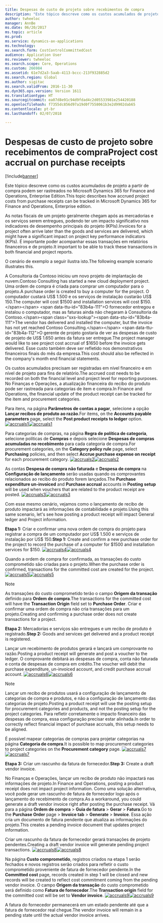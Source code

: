 ```yaml
---
title: Despesas de custo de projeto sobre recebimentos de compra
description: "Este tópico descreve como os custos acumulados de projeto a partir de compra podem ser rastreados no Microsoft Dynamics 365 for Finance and Operations, Enterprise Edition."
author: twheeloc
manager: AnnBe
ms.date: 06/20/2017
ms.topic: article
ms.prod: 
ms.service: dynamics-ax-applications
ms.technology: 
ms.search.form: CostControlCommittedCost
audience: Application User
ms.reviewer: twheeloc
ms.search.scope: Core, Operations
ms.custom: 266984
ms.assetid: 61e7d2a3-5aab-4113-bccc-213f932885d2
ms.search.region: Global
ms.author: sigitac
ms.search.validFrom: 2016-11-30
ms.dyn365.ops.version: Version 1611
ms.translationtype: HT
ms.sourcegitcommit: ea07d8e91c94d9fdad4c2d05533981e254420188
ms.openlocfilehash: f7355dc856d97a19d0f7558061b3e2d9902dab65
ms.contentlocale: pt-br
ms.lasthandoff: 02/07/2018

---
```


# <a name="project-cost-accrual-on-purchase-receipts"></a><span data-ttu-id="83b4a-103">Despesas de custo de projeto sobre recebimentos de compra</span><span class="sxs-lookup"><span data-stu-id="83b4a-103">Project cost accrual on purchase receipts</span></span>

[!include[banner](../includes/banner.md)]


<span data-ttu-id="83b4a-104">Este tópico descreve como os custos acumulados de projeto a partir de compra podem ser rastreados no Microsoft Dynamics 365 for Finance and Operations, Enterprise Edition.</span><span class="sxs-lookup"><span data-stu-id="83b4a-104">This topic describes how accrued project costs from purchase receipts can be tracked in Microsoft Dynamics 365 for Finance and Operations, Enterprise edition.</span></span> 

<span data-ttu-id="83b4a-105">As notas fiscais de um projeto geralmente chegam após as mercadorias e os serviços serem entregues, podendo ter um impacto significativo nos indicadores de desempenho principais do projeto (KPIs).</span><span class="sxs-lookup"><span data-stu-id="83b4a-105">Invoices for a project often arrive later than the goods and services are delivered, which might have a significant impact on project key performance indicators (KPIs).</span></span> <span data-ttu-id="83b4a-106">É importante poder acompanhar essas transações em relatórios financeiros e de projeto.</span><span class="sxs-lookup"><span data-stu-id="83b4a-106">It important to be able to track these transactions in both financial and project reports.</span></span>

<span data-ttu-id="83b4a-107">O cenário de exemplo a seguir ilustra isto.</span><span class="sxs-lookup"><span data-stu-id="83b4a-107">The following example scenario illustrates this.</span></span> 

<span data-ttu-id="83b4a-108">A Consultoria da Contoso iniciou um novo projeto de implantação de nuvem.</span><span class="sxs-lookup"><span data-stu-id="83b4a-108">Contoso Consulting has started a new cloud deployment project.</span></span> <span data-ttu-id="83b4a-109">Uma ordem de compra é criada para comprar um computador para o projeto.</span><span class="sxs-lookup"><span data-stu-id="83b4a-109">A purchase order is created to buy a computer for the project.</span></span> <span data-ttu-id="83b4a-110">O computador custará US$ 1.500 e os serviços de instalação custarão US$ 150.</span><span class="sxs-lookup"><span data-stu-id="83b4a-110">The computer will cost $1500 and installation services will cost $150.</span></span> <span data-ttu-id="83b4a-111">O fornecedor entregou e instalou o computador, mas as faturas ainda não chegaram à Consultoria da Contoso.</span><span class="sxs-lookup"><span data-stu-id="83b4a-111">The vendor has delivered and installed the computer, but the invoice has not yet reached Contoso Consulting.</span></span> <span data-ttu-id="83b4a-112">O gerente de projeto gostaria de ver as despesas de custo de projeto de US$ 1.650 antes da fatura ser entregue.</span><span class="sxs-lookup"><span data-stu-id="83b4a-112">The project manager would like to see project cost accrual of $1650 before the invoice gets delivered.</span></span> <span data-ttu-id="83b4a-113">Esse custo também deve ser refletido nos demonstrativos financeiros finais do mês da empresa.</span><span class="sxs-lookup"><span data-stu-id="83b4a-113">This cost should also be reflected in the company's month end financial statements.</span></span> 

<span data-ttu-id="83b4a-114">Os custos acumulados precisam ser registradas em nível financeiro e em nível de projeto para fins de relatório.</span><span class="sxs-lookup"><span data-stu-id="83b4a-114">The accrued cost needs to be recorded on both the financial level and project level for reporting purposes.</span></span> <span data-ttu-id="83b4a-115">No Finanças e Operações, a atualização financeira do recibo do produto pode ser rastreada para categorias de item e compra.</span><span class="sxs-lookup"><span data-stu-id="83b4a-115">In Finance and Operations, the financial update of the product receipt can be tracked for the item and procurement categories.</span></span> 

<span data-ttu-id="83b4a-116">Para itens, na página **Parâmetros de contas a pagar**, selecione a opção **Lançar recibos de produto ao razão**.</span><span class="sxs-lookup"><span data-stu-id="83b4a-116">For items, on the **Accounts payable parameters** page, select the **Post product receipts to ledger** option.</span></span>
<span data-ttu-id="83b4a-117">[![accruals1](./media/accruals1-1024x409.png)](./media/accruals1.png)</span><span class="sxs-lookup"><span data-stu-id="83b4a-117">[![accruals1](./media/accruals1-1024x409.png)](./media/accruals1.png)</span></span> 

<span data-ttu-id="83b4a-118">Para categorias de compras, na página **Regra de política de categoria**, selecione políticas de **Compras** e depois selecione **Despesas de compras acumuladas no recebimento** para cada categoria de compra.</span><span class="sxs-lookup"><span data-stu-id="83b4a-118">For procurement categories, on the **Category policy rule** page, select **Purchasing** policies, and then select **Accrue purchase expense on receipt** for each procurement category.</span></span>
<span data-ttu-id="83b4a-119">[![accruals2](./media/accruals2-1024x569.png)](./media/accruals2.png)</span><span class="sxs-lookup"><span data-stu-id="83b4a-119">[![accruals2](./media/accruals2-1024x569.png)](./media/accruals2.png)</span></span> 

<span data-ttu-id="83b4a-120">As contas **Despesa de compra não faturada** e **Despesa de compra** na **Configuração de lançamento** serão usadas quando os comprovantes relacionados ao recibo do produto forem lançados.</span><span class="sxs-lookup"><span data-stu-id="83b4a-120">The **Purchase expenditure un-invoiced** and **Purchase accrual** accounts in **Posting setup** will be used when vouchers that are related to the product receipt are posted.</span></span>
<span data-ttu-id="83b4a-121">[![accruals3](./media/accruals3-1024x429.png)](./media/accruals3.png)</span><span class="sxs-lookup"><span data-stu-id="83b4a-121">[![accruals3](./media/accruals3-1024x429.png)](./media/accruals3.png)</span></span> 

<span data-ttu-id="83b4a-122">Com esse mesmo cenário, vejamos como o lançamento de recibo de produto impactará as informações de contabilidade e projeto.</span><span class="sxs-lookup"><span data-stu-id="83b4a-122">Using this same scenario, let's see how posting a product receipt will impact General ledger and Project information.</span></span> 

<span data-ttu-id="83b4a-123">**Etapa 1:** Criar e confirmar uma nova ordem de compra do projeto para registrar a compra de um computador por US$ 1.500 e serviços de instalação por US$ 150.</span><span class="sxs-lookup"><span data-stu-id="83b4a-123">**Step 1:** Create and confirm a new purchase order for the project to record the purchase of a computer for $1500 and installation services for $150.</span></span>
<span data-ttu-id="83b4a-124">[![accruals4](./media/accruals4-1024x497.png)](./media/accruals4.png)</span><span class="sxs-lookup"><span data-stu-id="83b4a-124">[![accruals4](./media/accruals4-1024x497.png)](./media/accruals4.png)</span></span> 

<span data-ttu-id="83b4a-125">Quando a ordem de compra for confirmada, as transações do custo comprometido são criadas para o projeto.</span><span class="sxs-lookup"><span data-stu-id="83b4a-125">When the purchase order is confirmed, transactions for the committed cost are created for the project.</span></span> 
<span data-ttu-id="83b4a-126">[![accruals5](./media/accruals5-1024x219.png)](./media/accruals5.png)</span><span class="sxs-lookup"><span data-stu-id="83b4a-126">[![accruals5](./media/accruals5-1024x219.png)](./media/accruals5.png)</span></span> 

> [!NOTE]
> <span data-ttu-id="83b4a-127">As transações do custo comprometido terão o campo **Origem da transação** definido para **Ordem de compra**.</span><span class="sxs-lookup"><span data-stu-id="83b4a-127">The transactions for the committed cost will have the **Transaction Origin** field set to **Purchase Order**.</span></span> <span data-ttu-id="83b4a-128">Criar e confirmar uma ordem de compra não cria transações para um projeto.</span><span class="sxs-lookup"><span data-stu-id="83b4a-128">Creating and confirming a purchase order does not create transactions for a project.</span></span> 

<span data-ttu-id="83b4a-129">**Etapa 2:** Mercadorias e serviços são entregues e um recibo de produto é registrado.</span><span class="sxs-lookup"><span data-stu-id="83b4a-129">**Step 2:** Goods and services get delivered and a product receipt is registered.</span></span> 

<span data-ttu-id="83b4a-130">Lançar um recebimento de produtos gerará e lançará um comprovante no razão.</span><span class="sxs-lookup"><span data-stu-id="83b4a-130">Posting a product receipt will generate and post a voucher to the ledger.</span></span> <span data-ttu-id="83b4a-131">O comprovante debitará as despesas de compra, conta não faturada e conta de despesas de compra em crédito.</span><span class="sxs-lookup"><span data-stu-id="83b4a-131">The voucher will debit the purchase expenditure, un-invoiced account, and credit purchase accrual account.</span></span> 
<span data-ttu-id="83b4a-132">[![accruals6](./media/accruals6-1024x214.png)](./media/accruals6.png)</span><span class="sxs-lookup"><span data-stu-id="83b4a-132">[![accruals6](./media/accruals6-1024x214.png)](./media/accruals6.png)</span></span>

> [!NOTE]
> <span data-ttu-id="83b4a-133">Lançar um recibo de produtos usará a configuração de lançamento de categorias de compra e produtos, e não a configuração de lançamento das categorias de projeto.</span><span class="sxs-lookup"><span data-stu-id="83b4a-133">Posting a product receipt will use the posting setup for procurement categories and products, and not the posting setup for the project categories.</span></span> <span data-ttu-id="83b4a-134">Para refletir corretamente o impacto financeiro das despesas de compra, essa configuração precisar estar alinhada.</span><span class="sxs-lookup"><span data-stu-id="83b4a-134">In order to correctly reflect financial impact of purchase accruals, this setup needs to be aligned.</span></span> 

<span data-ttu-id="83b4a-135">É possível mapear categorias de compras para projetar categorias na página **Categoria de compra**.</span><span class="sxs-lookup"><span data-stu-id="83b4a-135">It is possible to map procurement categories to project categories on the **Procurement category** page.</span></span>
<span data-ttu-id="83b4a-136">[![accruals7](./media/accruals7-1024x390.png)](./media/accruals7.png)</span><span class="sxs-lookup"><span data-stu-id="83b4a-136">[![accruals7](./media/accruals7-1024x390.png)](./media/accruals7.png)</span></span>

<span data-ttu-id="83b4a-137">**Etapa 3:** Criar um rascunho da fatura de fornecedor.</span><span class="sxs-lookup"><span data-stu-id="83b4a-137">**Step 3:** Create a draft vendor invoice.</span></span> 

<span data-ttu-id="83b4a-138">No Finanças e Operações, lançar um recibo de produto não impactará nas informações de projeto.</span><span class="sxs-lookup"><span data-stu-id="83b4a-138">In Finance and Operations, posting a product receipt does not impact project information.</span></span> <span data-ttu-id="83b4a-139">Como uma solução alternativa, você pode gerar um rascunho de fatura de fornecedor logo após o lançamento do recebimento de compra.</span><span class="sxs-lookup"><span data-stu-id="83b4a-139">As a workaround, you could generate a draft vendor invoice right after posting the purchase receipt.</span></span> <span data-ttu-id="83b4a-140">Vá para a página **Ordem de compra** &gt; **Guia de fatura** &gt; **Gerar** &gt; **Fatura**.</span><span class="sxs-lookup"><span data-stu-id="83b4a-140">Go to the **Purchase Order** page &gt; **Invoice tab** &gt; **Generate** &gt; **Invoice**.</span></span> <span data-ttu-id="83b4a-141">Essa ação cria um documento de fatura pendente que atualiza as informações do projeto.</span><span class="sxs-lookup"><span data-stu-id="83b4a-141">This creates a pending invoice document that updates project information.</span></span> 

<span data-ttu-id="83b4a-142">Criar um rascunho da fatura de fornecedor gerará transações de projeto pendentes.</span><span class="sxs-lookup"><span data-stu-id="83b4a-142">Creating a draft vendor invoice will generate pending project transactions.</span></span> 
<span data-ttu-id="83b4a-143">[![accruals8](./media/accruals8-1024x225.png)](./media/accruals8.png)</span><span class="sxs-lookup"><span data-stu-id="83b4a-143">[![accruals8](./media/accruals8-1024x225.png)](./media/accruals8.png)</span></span> 

<span data-ttu-id="83b4a-144">Na página **Custo comprometido**, registros criados na etapa 1 serão fechados e novos registros serão criados para refletir o custo comprometido proveniente de fatura de fornecedor pendente.</span><span class="sxs-lookup"><span data-stu-id="83b4a-144">In the **Committed cost** page, records created in step 1 will be closed and new records will be created to reflect cost commitment coming from the pending vendor invoice.</span></span> <span data-ttu-id="83b4a-145">O campo **Origem da transação** do custo comprometido será definido como **Fatura de fornecedor**.</span><span class="sxs-lookup"><span data-stu-id="83b4a-145">The **Transaction origin** field for the committed cost will be set to **Vendor invoice**.</span></span>
<span data-ttu-id="83b4a-146">[![accruals9](./media/accruals9-1024x200.png)](./media/accruals9.png)</span><span class="sxs-lookup"><span data-stu-id="83b4a-146">[![accruals9](./media/accruals9-1024x200.png)](./media/accruals9.png)</span></span>

<span data-ttu-id="83b4a-147">A fatura do fornecedor permanecerá em um estado pendente até que a fatura de fornecedor real chegue.</span><span class="sxs-lookup"><span data-stu-id="83b4a-147">The vendor invoice will remain in a pending state until the actual vendor invoice arrives.</span></span>




